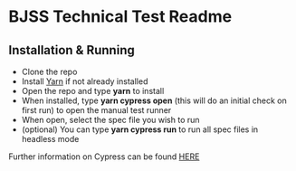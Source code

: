 # BJSS Technical Test Readme

## Installation & Running
- Clone the repo
- Install [Yarn](https://classic.yarnpkg.com/en/) if not already installed
- Open the repo and type **yarn** to install
- When installed, type **yarn cypress open** (this will do an initial check on first run) to open the manual test runner
- When open, select the spec file you wish to run
- (optional) You can type **yarn cypress run** to run all spec files in headless mode

Further information on Cypress can be found [HERE](https://docs.cypress.io/guides/overview/why-cypress.html#In-a-nutshell)
